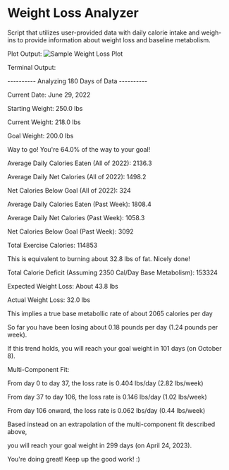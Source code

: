 # Weight Loss Analyzer

Script that utilizes user-provided data with daily calorie intake and weigh-ins to provide information about weight loss and baseline metabolism.

Plot Output:
![Sample Weight Loss Plot](https://github.com/AstronomerPat/WeightLossAnalyzer/blob/main/OutputImage.png)

Terminal Output:

---------- Analyzing 180 Days of Data ----------

Current Date: June 29, 2022

Starting Weight: 250.0 lbs

Current Weight:  218.0 lbs

Goal Weight:     200.0 lbs


Way to go! You're 64.0% of the way to your goal!

Average Daily Calories Eaten (All of 2022): 2136.3

Average Daily Net Calories (All of 2022): 1498.2

Net Calories Below Goal (All of 2022): 324

Average Daily Calories Eaten (Past Week): 1808.4

Average Daily Net Calories (Past Week): 1058.3

Net Calories Below Goal (Past Week): 3092

Total Exercise Calories: 114853

This is equivalent to burning about 32.8 lbs of fat. Nicely done!

Total Calorie Deficit (Assuming 2350 Cal/Day Base Metabolism): 153324

Expected Weight Loss: About 43.8 lbs

Actual Weight Loss: 32.0 lbs

This implies a true base metabollic rate of about 2065 calories per day

So far you have been losing about 0.18 pounds per day (1.24 pounds per week).

If this trend holds, you will reach your goal weight in 101 days (on October 8).

Multi-Component Fit:

From day 0 to day 37, the loss rate is 0.404 lbs/day (2.82 lbs/week)

From day 37 to day 106, the loss rate is 0.146 lbs/day (1.02 lbs/week)

From day 106 onward, the loss rate is 0.062 lbs/day (0.44 lbs/week)

Based instead on an extrapolation of the multi-component fit described above,

you will reach your goal weight in 299 days (on April 24, 2023).

You're doing great! Keep up the good work! :)
